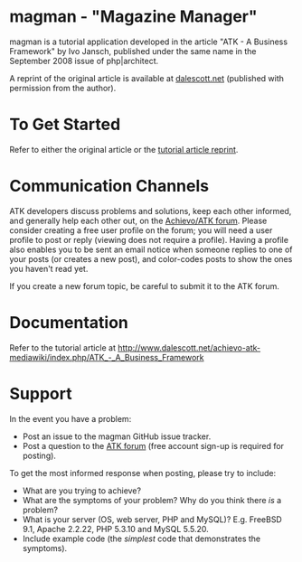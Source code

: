 magman - "Magazine Manager"
===========================
magman is a tutorial application developed in the article "ATK - A Business Framework" by Ivo Jansch, published under the same name in the September 2008 issue of php|architect.

A reprint of the original article is available at [dalescott.net](http://www.dalescott.net/achievo-atk-wiki/index.php/ATK_-_A_Business_Framework#Adding_the_Issue_to_Article_Relationship) (published with permission from the author).

To Get Started
==============
Refer to either the original article or the [tutorial article reprint](http://www.dalescott.net/achievo-atk-wiki/index.php/ATK_-_A_Business_Framework#Adding_the_Issue_to_Article_Relationship).

Communication Channels
======================
ATK developers discuss problems and solutions, keep each other informed, and generally help each other out, on the [Achievo/ATK forum](http://forum.achievo.org/). Please consider creating a free user profile on the forum; you will need a user profile to post or reply (viewing does not require a profile). Having a profile also enables you to be sent an email notice when someone replies to one of your posts (or creates a new post), and color-codes posts to show the ones you haven't read yet.

If you create a new forum topic, be careful to submit it to the ATK forum.

Documentation
=============
Refer to the tutorial article at http://www.dalescott.net/achievo-atk-mediawiki/index.php/ATK_-_A_Business_Framework

Support
=======
In the event you have a problem:

* Post an issue to the magman GitHub issue tracker.
* Post a question to the [ATK forum](http://forum.achievo.org/) (free account sign-up is required for posting).

To get the most informed response when posting, please try to include:

* What are you trying to achieve?
* What are the symptoms of your problem? Why do you think there *is* a problem?
* What is your server (OS, web server, PHP and MySQL)? E.g. FreeBSD 9.1, Apache 2.2.22, PHP 5.3.10 and MySQL 5.5.20.
* Include example code (the *simplest* code that demonstrates the symptoms).
